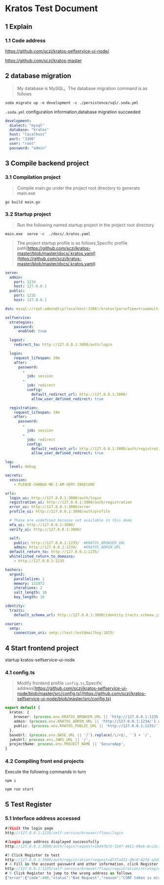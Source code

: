 # Kratos Test Document

## 1 Explain
### 1.1 Code address
https://github.com/sczj/kratos-selfservice-ui-node/

https://github.com/sczj/kratos-master


## 2 database migration
>My database is MySQL。The database migration command is as follows
```shell
soda migrate up -e development -c ./persistence/sql/.soda.yml
```

`.soda.yml` configuration information,database migration succeeded
```yml
development:
  dialect: "mysql"     
  database: "kratos"    
  host: "localhost"    
  port: "3306"          
  user: "root"          
  password: "admin"     
```
## 3 Compile backend project

### 3.1 Compilation project
>Compile main.go under the project root directory to generate main.exe
```shell
go build main.go
```

### 3.2 Startup project
>Run the following named startup project in the project root directory
```shell
main.exe  serve -c  ./docs/.kratos.yaml 
```
>The project startup profile is as follows,Specific profile path[https://github.com/sczj/kratos-master/blob/master/docs/.kratos.yaml](https://github.com/sczj/kratos-master/blob/master/docs/.kratos.yaml)

```yml
serve:
  admin:
    port: 1234
    host: 127.0.0.1
  public:
    port: 1235
    host: 127.0.0.1

dsn: mysql://root:admin@tcp(localhost:3306)/kratos?parseTime=true&multiStatements=true

selfservice:
  strategies:
    password:
      enabled: true

  logout:
    redirect_to: http://127.0.0.1:3000/auth/login

  login:
    request_lifespan: 10m
    after:
      password:
        -
          job: session
        -
          job: redirect
          config:
            default_redirect_url: http://127.0.0.1:3000/
            allow_user_defined_redirect: true

  registration:
    request_lifespan: 10m
    after:
      password:
        -
          job: session
        -
          job: redirect
          config:
            default_redirect_url: http://127.0.0.1:3000/auth/registration
            allow_user_defined_redirect: true

log:
  level: debug

secrets:
  session:
    - PLEASE-CHANGE-ME-I-AM-VERY-INSECURE

urls:
  login_ui: http://127.0.0.1:3000/auth/login
  registration_ui: http://127.0.0.1:3000/auth/registration
  error_ui: http://127.0.0.1:3000/error
  profile_ui: http://127.0.0.1:3000/auth/profile

  # These are undefined because not available in this demo
  mfa_ui: http://127.0.0.1:3000/
  verify_ui: http://127.0.0.1:3000/

  self:
    public: http://127.0.0.1:1235/  #KRATOS_BROWSER_URL
    admin: http://127.0.0.1:1234/   #KRATOS_ADMIN_URL
  default_return_to: http://127.0.0.1:1235/
  whitelisted_return_to_domains:
    - http://127.0.0.1:1235

hashers:
  argon2:
    parallelism: 1
    memory: 131072
    iterations: 2
    salt_length: 16
    key_length: 16

identity:
  traits:
    default_schema_url: http://127.0.0.1:3000/identity.traits.schema.json

courier:
  smtp:
    connection_uri: smtp://test:test@mailhog:1025/

```
## 4 Start frontend project
startup kratos-selfservice-ui-node
### 4.1 config.ts
>Modify frontend profile `config.ts`,Specific address[https://github.com/sczj/kratos-selfservice-ui-node/blob/master/src/config.ts](https://github.com/sczj/kratos-selfservice-ui-node/blob/master/src/config.ts)



```ts
export default {
  kratos: {
    browser: (process.env.KRATOS_BROWSER_URL || 'http://127.0.0.1:1235').replace(/\/+$/, ''),
    admin: (process.env.KRATOS_ADMIN_URL || 'http://127.0.0.1:1234/').replace(/\/+$/, ''),
    public: (process.env.KRATOS_PUBLIC_URL || 'http://127.0.0.1:1235/').replace(/\/+$/, ''),
  },
  baseUrl: (process.env.BASE_URL || '/').replace(/\/+$/, '') + '/',
  jwksUrl: process.env.JWKS_URL || '/',
  projectName: process.env.PROJECT_NAME || 'SecureApp',
}
```

### 4.2  Compiling front end projects
Execute the following commands in turn

```shell
npm i

npm run start
```

## 5 Test Register
### 5.1  Interface address accessed
```js
#1Visit the login page
http://127.0.0.1:1235/self-service/browser/flows/login

#2Login page address displayed successfully
http://127.0.0.1:3000/auth/login?request=1b447b72-3347-4811-99eb-6cc3c783db7e

#3 Click Register to test
http://127.0.0.1:3000/auth/registration?request=d737a431-dbc0-42f4-a3a9-38293a57e222
# 4 Fill in the account password and other information, click Register
http://127.0.0.1:1235/self-service/browser/flows/registration/strategies/password?request=841b2c5b-d09a-4927-9e20-b70ac379fd8d
# 5 Click Register to jump to the wrong address as follows
{"error":{"code":400,"status":"Bad Request","reason":"CSRF token is missing or invalid.","message":"The request was malformed or contained invalid parameters"}}
```

